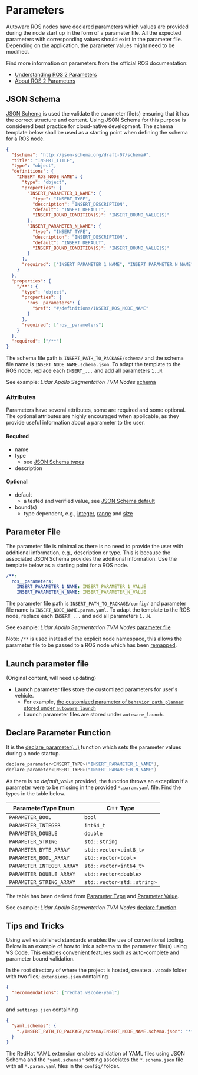 # Parameters

Autoware ROS nodes have declared parameters which values are provided during the node start up in the form of a parameter file. All the expected parameters with corresponding values should exist in the parameter file. Depending on the application, the parameter values might need to be modified.

Find more information on parameters from the official ROS documentation:

- [Understanding ROS 2 Parameters](https://docs.ros.org/en/humble/Tutorials/Beginner-CLI-Tools/Understanding-ROS2-Parameters/Understanding-ROS2-Parameters.html)
- [About ROS 2 Parameters](https://docs.ros.org/en/humble/Concepts/About-ROS-2-Parameters.html)

## JSON Schema

[JSON Schema](https://json-schema.org/understanding-json-schema/index.html) is used the validate the parameter file(s) ensuring that it has the correct structure and content. Using JSON Schema for this purpose is considered best practice for cloud-native development. The schema template below shall be used as a starting point when defining the schema for a ROS node.

```json
{
  "$schema": "http://json-schema.org/draft-07/schema#",
  "title": "INSERT_TITLE",
  "type": "object",
  "definitions": {
    "INSERT_ROS_NODE_NAME": {
      "type": "object",
      "properties": {
        "INSERT_PARAMETER_1_NAME": {
          "type": "INSERT_TYPE",
          "description": "INSERT_DESCRIPTION",
          "default": "INSERT_DEFAULT",
          "INSERT_BOUND_CONDITION(S)": "INSERT_BOUND_VALUE(S)"
        },
        "INSERT_PARAMETER_N_NAME": {
          "type": "INSERT_TYPE",
          "description": "INSERT_DESCRIPTION",
          "default": "INSERT_DEFAULT",
          "INSERT_BOUND_CONDITION(S)": "INSERT_BOUND_VALUE(S)"
        }
      },
      "required": ["INSERT_PARAMETER_1_NAME", "INSERT_PARAMETER_N_NAME"]
    }
  },
  "properties": {
    "/**": {
      "type": "object",
      "properties": {
        "ros__parameters": {
          "$ref": "#/definitions/INSERT_ROS_NODE_NAME"
        }
      },
      "required": ["ros__parameters"]
    }
  },
  "required": ["/**"]
}
```

The schema file path is `INSERT_PATH_TO_PACKAGE/schema/` and the schema file name is `INSERT_NODE_NAME.schema.json`. To adapt the template to the ROS node, replace each `INSERT_...` and add all parameters `1..N`.

See example: _Lidar Apollo Segmentation TVM Nodes_ [schema](https://github.com/autowarefoundation/autoware.universe/blob/main/perception/lidar_apollo_segmentation_tvm_nodes/schema/lidar_apollo_segmentation_tvm_nodes.schema.json)

### Attributes

Parameters have several attributes, some are required and some optional. The optional attributes are highly encouraged when applicable, as they provide useful information about a parameter to the user.

#### Required

- name
- type
  - see [JSON Schema types](http://json-schema.org/understanding-json-schema/reference/type.html)
- description

#### Optional

- default
  - a tested and verified value, see [JSON Schema default](https://json-schema.org/understanding-json-schema/reference/generic.html)
- bound(s)
  - type dependent, e.g., [integer](https://json-schema.org/understanding-json-schema/reference/numeric.html#integer), [range](https://json-schema.org/understanding-json-schema/reference/numeric.html#range) and [size](https://json-schema.org/understanding-json-schema/reference/object.html#size)

## Parameter File

The parameter file is minimal as there is no need to provide the user with additional information, e.g., description or type. This is because the associated JSON Schema provides the additional information. Use the template below as a starting point for a ROS node.

```yaml
/**:
  ros__parameters:
    INSERT_PARAMETER_1_NAME: INSERT_PARAMETER_1_VALUE
    INSERT_PARAMETER_N_NAME: INSERT_PARAMETER_N_VALUE
```

The parameter file path is `INSERT_PATH_TO_PACKAGE/config/` and parameter file name is `INSERT_NODE_NAME.param.yaml`. To adapt the template to the ROS node, replace each `INSERT_...` and add all parameters `1..N`.

See example: _Lidar Apollo Segmentation TVM Nodes_ [parameter file](https://github.com/autowarefoundation/autoware.universe/blob/main/perception/lidar_apollo_segmentation_tvm_nodes/config/lidar_apollo_segmentation_tvm_nodes.param.yaml)

Note: `/**` is used instead of the explicit node namespace, this allows the parameter file to be passed to a ROS node which has been [remapped](https://design.ros2.org/articles/static_remapping.html).

## Launch parameter file

(Original content, will need updating)

- Launch parameter files store the customized parameters for user's vehicle.
  - For example, [the customized parameter of `behavior_path_planner` stored under `autoware_launch`](https://github.com/autowarefoundation/autoware_launch/tree/5fa613b9d80bf4f0db77efde03a43f7ede6bac86/autoware_launch/config)
  - Launch parameter files are stored under `autoware_launch`.

## Declare Parameter Function

It is the [declare_parameter(...)](https://docs.ros.org/en/ros2_packages/humble/api/rclcpp/generated/classrclcpp_1_1Node.html#_CPPv4N6rclcpp4Node17declare_parameterERKNSt6stringERKN6rclcpp14ParameterValueERKN14rcl_interfaces3msg19ParameterDescriptorEb) function which sets the parameter values during a node startup.

```cpp
declare_parameter<INSERT_TYPE>("INSERT_PARAMETER_1_NAME"),
declare_parameter<INSERT_TYPE>("INSERT_PARAMETER_N_NAME")
```

As there is no _default_value_ provided, the function throws an exception if a parameter were to be missing in the provided `*.param.yaml` file. Find the types in the table below.

| ParameterType Enum        | C++ Type                   |
| ------------------------- | -------------------------- |
| `PARAMETER_BOOL`          | `bool`                     |
| `PARAMETER_INTEGER`       | `int64_t`                  |
| `PARAMETER_DOUBLE`        | `double`                   |
| `PARAMETER_STRING`        | `std::string`              |
| `PARAMETER_BYTE_ARRAY`    | `std::vector<uint8_t>`     |
| `PARAMETER_BOOL_ARRAY`    | `std::vector<bool>`        |
| `PARAMETER_INTEGER_ARRAY` | `std::vector<int64_t>`     |
| `PARAMETER_DOUBLE_ARRAY`  | `std::vector<double>`      |
| `PARAMETER_STRING_ARRAY`  | `std::vector<std::string>` |

The table has been derived from [Parameter Type](https://github.com/ros2/rcl_interfaces/blob/humble/rcl_interfaces/msg/ParameterType.msg) and [Parameter Value](https://github.com/ros2/rcl_interfaces/blob/humble/rcl_interfaces/msg/ParameterValue.msg).

See example: _Lidar Apollo Segmentation TVM Nodes_ [declare function](https://github.com/autowarefoundation/autoware.universe/blob/f85c90b56ed4c7d6b52e787570e590cff786b28b/perception/lidar_apollo_segmentation_tvm_nodes/src/lidar_apollo_segmentation_tvm_node.cpp#L38)

## Tips and Tricks

Using well established standards enables the use of conventional tooling. Below is an example of how to link a schema to the parameter file(s) using VS Code. This enables convenient features such as auto-complete and parameter bound validation.

In the root directory of where the project is hosted, create a `.vscode` folder with two files; `extensions.json` containing

```json
{
  "recommendations": ["redhat.vscode-yaml"]
}
```

and `settings.json` containing

```json
{
  "yaml.schemas": {
    "./INSERT_PATH_TO_PACKAGE/schema/INSERT_NODE_NAME.schema.json": "**/INSERT_NODE_NAME/config/*.param.yaml"
  }
}
```

The RedHat YAML extension enables validation of YAML files using JSON Schema and the `"yaml.schemas"` setting associates the `*.schema.json` file with all `*.param.yaml` files in the `config/` folder.

